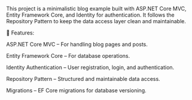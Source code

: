 This project is a minimalistic blog example built with ASP.NET Core MVC, Entity Framework Core, and Identity for authentication. It follows the Repository Pattern to keep the data access layer clean and maintainable.

🔹 Features:

ASP.NET Core MVC – For handling blog pages and posts.

Entity Framework Core – For database operations.

Identity Authentication – User registration, login, and authentication.

Repository Pattern – Structured and maintainable data access.

Migrations – EF Core migrations for database versioning.

